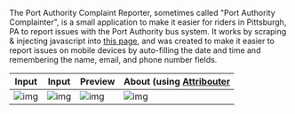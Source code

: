 The Port Authority Complaint Reporter, sometimes called "Port Authority Complainter", is a small application to make it easier for riders in Pittsburgh, PA to report issues with the Port Authority bus system. It works by scraping & injecting javascript into [this page](http://www.portauthority.org/paac/apps/webcomments/pgcomment.asp?t=con), and was created to make it easier to report issues on mobile devices by auto-filling the date and time and remembering the name, email, and phone number fields.

|Input|Input|Preview|About (using [Attribouter](https://jfenn.me/about/?Attribouter)|
|-----|-----|-----|-----|
|![img](https://jfenn.me/images/screenshots/PAComplainter-Input.png)|![img](https://jfenn.me/images/screenshots/PAComplainter-Input2.png)|![img](https://jfenn.me/images/screenshots/PAComplainter-Preview.png)|![img](https://jfenn.me/images/screenshots/PAComplainter-About.png)|
